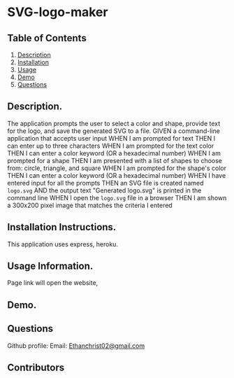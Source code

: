 # SVG-logo-maker

## Table of Contents

1. [Description](https://github.com/EChrist01/SVG-logo-maker/blob/main/README.md#description)
2. [Installation](https://github.com/EChrist01/SVG-logo-maker/blob/main/README.md#installation-instructions)
3. [Usage]()
4. [Demo]()
5. [Questions]()

## Description.

The application prompts the user to select a color and shape, provide text for the logo, and save the generated SVG to a file.
GIVEN a command-line application that accepts user input
WHEN I am prompted for text
THEN I can enter up to three characters
WHEN I am prompted for the text color
THEN I can enter a color keyword (OR a hexadecimal number)
WHEN I am prompted for a shape
THEN I am presented with a list of shapes to choose from: circle, triangle, and square
WHEN I am prompted for the shape's color
THEN I can enter a color keyword (OR a hexadecimal number)
WHEN I have entered input for all the prompts
THEN an SVG file is created named `logo.svg`
AND the output text "Generated logo.svg" is printed in the command line
WHEN I open the `logo.svg` file in a browser
THEN I am shown a 300x200 pixel image that matches the criteria I entered

## Installation Instructions.
This application uses express, heroku.

## Usage Information.
Page link will open the website, 

## Demo.


## Questions
Github profile: 
Email: Ethanchrist02@gmail.com

## Contributors

